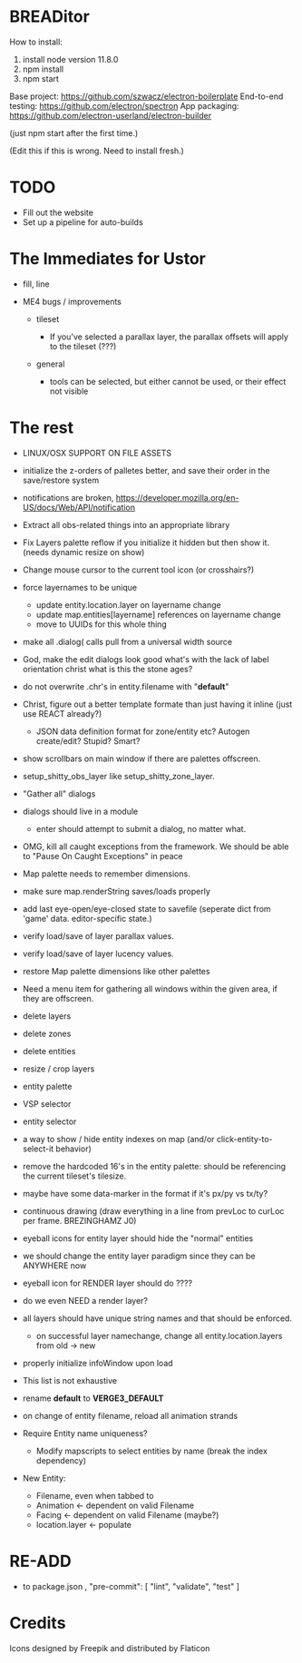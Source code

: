 BREADitor
=======


How to install:
1. install node version 11.8.0
3. npm install
4. npm start

Base project: https://github.com/szwacz/electron-boilerplate
End-to-end testing: https://github.com/electron/spectron
App packaging: https://github.com/electron-userland/electron-builder



(just npm start after the first time.)

(Edit this if this is wrong.  Need to install fresh.)

TODO
====
* Fill out the website
* Set up a pipeline for auto-builds

The Immediates for Ustor
========================
* fill, line

* ME4 bugs / improvements

  - tileset
    * If you've selected a parallax layer, the parallax offsets will apply to the tileset (???)

  - general
    * tools can be selected, but either cannot be used, or their effect not visible

The rest
=========

* LINUX/OSX SUPPORT ON FILE ASSETS

* initialize the z-orders of palletes better, and save their order in the save/restore system
* notifications are broken, https://developer.mozilla.org/en-US/docs/Web/API/notification
* Extract all obs-related things into an appropriate library
* Fix Layers palette reflow if you initialize it hidden but then show it.  (needs dynamic resize on show)
* Change mouse cursor to the current tool icon (or crosshairs?)
* force layernames to be unique
  * update entity.location.layer on layername change
  * update map.entities[layername] references on layername change
  * move to UUIDs for this whole thing
* make all .dialog( calls pull from a universal width source
* God, make the edit dialogs look good what's with the lack of label orientation christ what is this the stone ages?
* do not overwrite .chr's in entity.filename with "__default__"
* Christ, figure out a better template formate than just having it inline (just use REACT already?)
  * JSON data definition format for zone/entity etc?  Autogen create/edit?  Stupid?  Smart?
* show scrollbars on main window if there are palettes offscreen.
* setup_shitty_obs_layer like setup_shitty_zone_layer.
* "Gather all" dialogs
* dialogs should live in a module
  * enter should attempt to submit a dialog, no matter what.
* OMG, kill all caught exceptions from the framework. We should be able to "Pause On Caught Exceptions" in peace
* Map palette needs to remember dimensions.
* make sure map.renderString saves/loads properly
* add last eye-open/eye-closed state to savefile (seperate dict from 'game' data. editor-specific state.)
* verify load/save of layer parallax values.
* verify load/save of layer lucency values.
* restore Map palette dimensions like other palettes
* Need a menu item for gathering all windows within the given area, if they are offscreen.
* delete layers
* delete zones
* delete entities
* resize / crop layers
* entity palette
* VSP selector
* entity selector
* a way to show / hide entity indexes on map (and/or click-entity-to-select-it behavior)
* remove the hardcoded 16's in the entity palette: should be referencing the current tileset's tilesize.
* maybe have some data-marker in the format if it's px/py vs tx/ty?
* continuous drawing (draw everything in a line from prevLoc to curLoc per frame.  BREZINGHAMZ J0)
* eyeball icons for entity layer should hide the "normal" entities
* we should change the entity layer paradigm since they can be ANYWHERE now
* eyeball icon for RENDER layer should do ????
* do we even NEED a render layer?
* all layers should have unique string names and that should be enforced.
  * on successful layer namechange, change all entity.location.layers from old -> new
* properly initialize infoWindow upon load
* This list is not exhaustive
* rename __default__ to __VERGE3_DEFAULT__
* on change of entity filename, reload all animation strands
* Require Entity name uniqueness?
  * Modify mapscripts to select entities by name (break the index dependency)
* New Entity:
  * Filename, even when tabbed to
  * Animation <- dependent on valid Filename
  * Facing <- dependent on valid Filename (maybe?)
  * location.layer <- populate


RE-ADD
=======
* to package.json
,
  "pre-commit": [
    "lint",
    "validate",
    "test"
  ]

Credits
=======
Icons designed by Freepik and distributed by Flaticon
